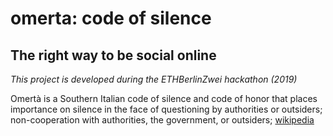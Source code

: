 # omerta: code of silence
## The right way to be social online

*This project is developed during the ETHBerlinZwei hackathon (2019)*

Omertà is a Southern Italian code of silence and code of honor that places importance on silence in the face of questioning by authorities or outsiders; non-cooperation with authorities, the government, or outsiders; [wikipedia](https://en.wikipedia.org/wiki/Omert%C3%A0)
